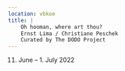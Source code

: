```yaml
---
location: vbkoe
title: | 
    Oh hooman, where art thou?
    Ernst Lima / Christiane Peschek
    Curated by The DODO Project
---
```

11. June – 1. July 2022